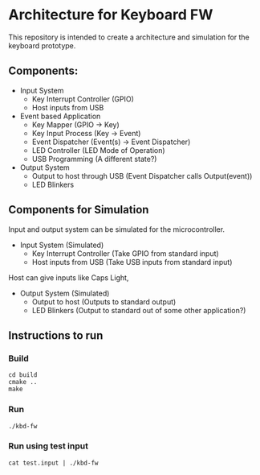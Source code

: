 # Architecture for Keyboard FW

This repository is intended to create a architecture and simulation for the
keyboard prototype.

## Components:

* Input System
  * Key Interrupt Controller (GPIO)
  * Host inputs from USB
* Event based Application
  * Key Mapper (GPIO -> Key)
  * Key Input Process (Key -> Event)
  * Event Dispatcher (Event(s) -> Event Dispatcher)
  * LED Controller (LED Mode of Operation)
  * USB Programming (A different state?)
* Output System
  * Output to host through USB (Event Dispatcher calls Output(event))
  * LED Blinkers
  
## Components for Simulation

Input and output system can be simulated for the microcontroller.
  
* Input System (Simulated)
  * Key Interrupt Controller (Take GPIO from standard input)
  * Host inputs from USB (Take USB inputs from standard input)

Host can give inputs like Caps Light, 
    
* Output System (Simulated)
  * Output to host (Outputs to standard output)
  * LED Blinkers (Output to standard out of some other application?)
  

## Instructions to run


### Build 

```
cd build
cmake ..
make
```

### Run

```
./kbd-fw
```

### Run using test input

```
cat test.input | ./kbd-fw
```
